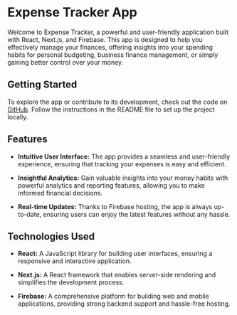 # Expense Tracker App

Welcome to Expense Tracker, a powerful and user-friendly application built with React, Next.js, and Firebase. This app is designed to help you effectively manage your finances, offering insights into your spending habits for personal budgeting, business finance management, or simply gaining better control over your money.


## Getting Started

To explore the app or contribute to its development, check out the code on [GitHub](#insert-your-github-link-here). Follow the instructions in the README file to set up the project locally.

## Features

- **Intuitive User Interface:** The app provides a seamless and user-friendly experience, ensuring that tracking your expenses is easy and efficient.

- **Insightful Analytics:** Gain valuable insights into your money habits with powerful analytics and reporting features, allowing you to make informed financial decisions.

- **Real-time Updates:** Thanks to Firebase hosting, the app is always up-to-date, ensuring users can enjoy the latest features without any hassle.

## Technologies Used

- **React:** A JavaScript library for building user interfaces, ensuring a responsive and interactive application.

- **Next.js:** A React framework that enables server-side rendering and simplifies the development process.

- **Firebase:** A comprehensive platform for building web and mobile applications, providing strong backend support and hassle-free hosting.


